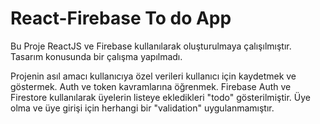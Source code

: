 # React-Firebase To do App

Bu Proje ReactJS ve Firebase kullanılarak oluşturulmaya çalışılmıştır.
Tasarım konusunda bir çalışma yapılmadı.

Projenin asıl amacı kullanıcıya özel verileri kullanıcı için kaydetmek ve göstermek. Auth ve token kavramlarına öğrenmek.
Firebase Auth ve Firestore kullanılarak üyelerin listeye ekledikleri "todo" gösterilmiştir.
Üye olma ve üye girişi için herhangi bir "validation" uygulanmamıştır.